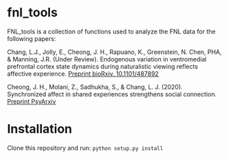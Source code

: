 # fnl_tools
FNL_tools is a collection of functions used to analyze the FNL data for the following papers: 

Chang, L.J., Jolly, E., Cheong, J. H., Rapuano, K., Greenstein, N. Chen, PHA, & Manning, J.R. (Under Review). Endogenous variation in ventromedial prefrontal cortex state dynamics during naturalistic viewing reflects affective experience. [Preprint bioRxiv. 10.1101/487892](https://www.biorxiv.org/content/10.1101/487892v1)

Cheong, J. H., Molani, Z., Sadhukha, S., & Chang, L. J. (2020). Synchronized affect in shared experiences strengthens social connection. [Preprint PsyArxiv](https://psyarxiv.com/bd9wn)


# Installation
Clone this repository and run:
`python setup.py install`